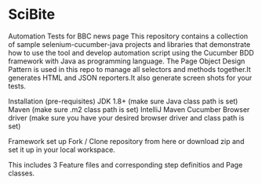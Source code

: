 # SciBite
Automation Tests for BBC news page
This repository contains a collection of sample selenium-cucumber-java projects and libraries that demonstrate how to use the tool and develop automation script using the Cucumber BDD framework with Java as programming language. The Page Object Design Pattern is used in this repo to manage all selectors and methods together.It generates  HTML and JSON reporters.It also generate screen shots for your tests.

Installation (pre-requisites)
JDK 1.8+ (make sure Java class path is set)
Maven (make sure .m2 class path is set)
IntelliJ
Maven
Cucumber
Browser driver (make sure you have your desired browser driver and class path is set)

Framework set up
Fork / Clone repository from here or download zip and set it up in your local workspace.

This includes 3 Feature files and corresponding step definitios and Page classes. 

